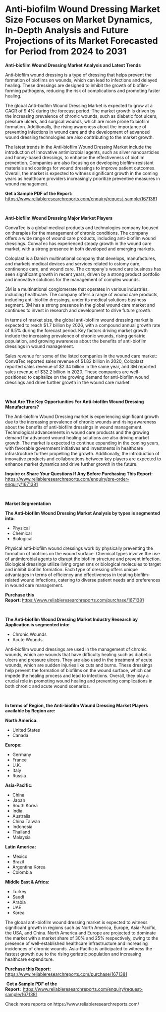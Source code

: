 <p><h1>Anti-biofilm Wound Dressing Market Size Focuses on Market Dynamics, In-Depth Analysis and Future Projections of its Market Forecasted for Period from 2024 to 2031</h1></p><p><strong>Anti-biofilm Wound Dressing Market Analysis and Latest Trends</strong></p>
<p><p>Anti-biofilm wound dressing is a type of dressing that helps prevent the formation of biofilms on wounds, which can lead to infections and delayed healing. These dressings are designed to inhibit the growth of biofilm-forming pathogens, reducing the risk of complications and promoting faster healing.</p><p>The global Anti-biofilm Wound Dressing Market is expected to grow at a CAGR of 9.4% during the forecast period. The market growth is driven by the increasing prevalence of chronic wounds, such as diabetic foot ulcers, pressure ulcers, and surgical wounds, which are more prone to biofilm formation. Additionally, the rising awareness about the importance of preventing infections in wound care and the development of advanced wound dressing technologies are also contributing to the market growth.</p><p>The latest trends in the Anti-biofilm Wound Dressing Market include the introduction of innovative antimicrobial agents, such as silver nanoparticles and honey-based dressings, to enhance the effectiveness of biofilm prevention. Companies are also focusing on developing biofilm-resistant materials and coatings for wound dressings to improve patient outcomes. Overall, the market is expected to witness significant growth in the coming years as healthcare providers increasingly prioritize preventive measures in wound management.</p></p>
<p><strong>Get a Sample PDF of the Report:&nbsp;</strong> <a href="https://www.reliableresearchreports.com/enquiry/request-sample/1671381">https://www.reliableresearchreports.com/enquiry/request-sample/1671381</a></p>
<p>&nbsp;</p>
<p><strong>Anti-biofilm Wound Dressing Major Market Players</strong></p>
<p><p>ConvaTec is a global medical products and technologies company focused on therapies for the management of chronic conditions. The company offers a wide range of wound care products, including anti-biofilm wound dressings. ConvaTec has experienced steady growth in the wound care market, with a strong presence in both developed and emerging markets.</p><p>Coloplast is a Danish multinational company that develops, manufactures, and markets medical devices and services related to ostomy care, continence care, and wound care. The company's wound care business has seen significant growth in recent years, driven by a strong product portfolio and innovative solutions for the management of complex wounds.</p><p>3M is a multinational conglomerate that operates in various industries, including healthcare. The company offers a range of wound care products, including anti-biofilm dressings, under its medical solutions business segment. 3M has a strong presence in the global wound care market and continues to invest in research and development to drive future growth.</p><p>In terms of market size, the global anti-biofilm wound dressing market is expected to reach $1.7 billion by 2026, with a compound annual growth rate of 6.5% during the forecast period. Key factors driving market growth include the increasing prevalence of chronic wounds, rising geriatric population, and growing awareness about the benefits of anti-biofilm dressings in wound management.</p><p>Sales revenue for some of the listed companies in the wound care market: ConvaTec reported sales revenue of $1.82 billion in 2020, Coloplast reported sales revenue of $2.34 billion in the same year, and 3M reported sales revenue of $32.2 billion in 2020. These companies are well-positioned to capitalize on the growing demand for anti-biofilm wound dressings and drive further growth in the wound care market.</p></p>
<p>&nbsp;</p>
<p><strong>What Are The Key Opportunities For Anti-biofilm Wound Dressing Manufacturers?</strong></p>
<p><p>The Anti-biofilm Wound Dressing market is experiencing significant growth due to the increasing prevalence of chronic wounds and rising awareness about the benefits of anti-biofilm dressings in wound management. Technological advancements in wound care products and the growing demand for advanced wound healing solutions are also driving market growth. The market is expected to continue expanding in the coming years, with favorable government initiatives and investments in healthcare infrastructure further propelling the growth. Additionally, the introduction of innovative products and collaborations between key players are expected to enhance market dynamics and drive further growth in the future.</p></p>
<p><strong>Inquire or Share Your Questions If Any Before Purchasing This Report:</strong> <a href="https://www.reliableresearchreports.com/enquiry/pre-order-enquiry/1671381">https://www.reliableresearchreports.com/enquiry/pre-order-enquiry/1671381</a></p>
<p>&nbsp;</p>
<p><strong>Market Segmentation</strong></p>
<p><strong>The Anti-biofilm Wound Dressing Market Analysis by types is segmented into:</strong></p>
<p><ul><li>Physical</li><li>Chemical</li><li>Biological</li></ul></p>
<p><p>Physical anti-biofilm wound dressings work by physically preventing the formation of biofilms on the wound surface. Chemical types involve the use of antimicrobial agents to disrupt the biofilm structure and prevent infection. Biological dressings utilize living organisms or biological molecules to target and inhibit biofilm formation. Each type of dressing offers unique advantages in terms of efficiency and effectiveness in treating biofilm-related wound infections, catering to diverse patient needs and preferences in wound care management.</p></p>
<p><strong>Purchase this Report:&nbsp;</strong><a href="https://www.reliableresearchreports.com/purchase/1671381">https://www.reliableresearchreports.com/purchase/1671381</a></p>
<p>&nbsp;</p>
<p><strong>The Anti-biofilm Wound Dressing Market Industry Research by Application is segmented into:</strong></p>
<p><ul><li>Chronic Wounds</li><li>Acute Wounds</li></ul></p>
<p><p>Anti-biofilm wound dressings are used in the management of chronic wounds, which are wounds that have difficulty healing such as diabetic ulcers and pressure ulcers. They are also used in the treatment of acute wounds, which are sudden injuries like cuts and burns. These dressings help prevent the formation of biofilms on the wound surface, which can impede the healing process and lead to infections. Overall, they play a crucial role in promoting wound healing and preventing complications in both chronic and acute wound scenarios.</p></p>
<p>&nbsp;</p>
<p><strong>In terms of Region, the Anti-biofilm Wound Dressing Market Players available by Region are:</strong></p>
<p>
    <p> <strong> North America: </strong>
        <ul>
            <li>United States</li>
            <li>Canada</li>
        </ul>
        </p> 
    <p> <strong> Europe: </strong>
        <ul>
            <li>Germany</li>
            <li>France</li>
            <li>U.K.</li>
            <li>Italy</li>
            <li>Russia</li>
        </ul>
        </p> 
    <p> <strong> Asia-Pacific: </strong>
        <ul>
            <li>China</li>
            <li>Japan</li>
            <li>South Korea</li>
            <li>India</li>
            <li>Australia</li>
            <li>China Taiwan</li>
            <li>Indonesia</li>
            <li>Thailand</li>
            <li>Malaysia</li>
        </ul>
        </p> 
    <p> <strong> Latin America: </strong>
        <ul>
            <li>Mexico</li>
            <li>Brazil</li>
            <li>Argentina Korea</li>
            <li>Colombia</li>
        </ul>
        </p> 
    <p> <strong> Middle East & Africa: </strong>
        <ul>
            <li>Turkey</li>
            <li>Saudi</li>
            <li>Arabia</li>
            <li>UAE</li>
            <li>Korea</li>
        </ul>
    </p>
    </p>
<p><p>The global anti-biofilm wound dressing market is expected to witness significant growth in regions such as North America, Europe, Asia-Pacific, the USA, and China. North America and Europe are projected to dominate the market with a market share of 30% and 25% respectively, owing to the presence of well-established healthcare infrastructure and increasing incidences of chronic wounds. Asia-Pacific is anticipated to witness the fastest growth due to the rising geriatric population and increasing healthcare expenditure.</p></p>
<p><strong>Purchase this Report: </strong><a href="https://www.reliableresearchreports.com/purchase/1671381">https://www.reliableresearchreports.com/purchase/1671381</a></p>
<p>&nbsp;<strong>Get a Sample PDF of the Report:&nbsp;&nbsp;</strong><a href="https://www.reliableresearchreports.com/enquiry/request-sample/1671381">https://www.reliableresearchreports.com/enquiry/request-sample/1671381</a></p>
<p><strong></strong></p>
<p>Check more reports on https://www.reliableresearchreports.com/</p>